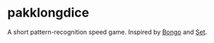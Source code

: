 # pakklongdice

A short pattern-recognition speed game. Inspired by [Bongo](https://boardgamegeek.com/boardgame/869/bongo) and [Set](https://boardgamegeek.com/boardgame/1198/set).
